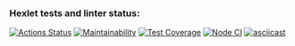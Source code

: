 ### Hexlet tests and linter status:
[![Actions Status](https://github.com/ayayalice/frontend-project-46/workflows/hexlet-check/badge.svg)](https://github.com/ayayalice/frontend-project-46/actions)
[![Maintainability](https://api.codeclimate.com/v1/badges/884f1efb604de569c125/maintainability)](https://codeclimate.com/github/ayayalice/frontend-project-46/maintainability)
[![Test Coverage](https://api.codeclimate.com/v1/badges/884f1efb604de569c125/test_coverage)](https://codeclimate.com/github/ayayalice/frontend-project-46/test_coverage)
[![Node CI](https://github.com/ayayalice/frontend-project-46/actions/workflows/nodejs.yml/badge.svg)](https://github.com/ayayalice/frontend-project-46/actions/workflows/nodejs.yml)
[![asciicast](https://asciinema.org/a/550300.svg)](https://asciinema.org/a/550300)